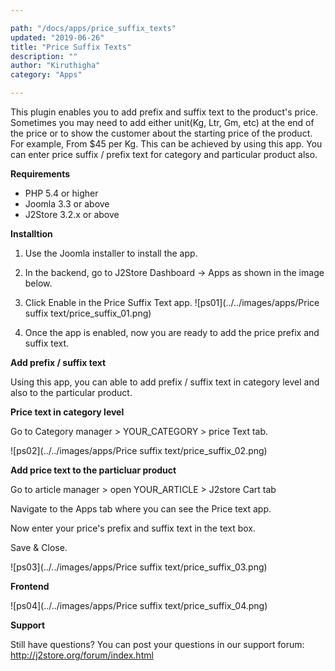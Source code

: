 ```yaml
---

path: "/docs/apps/price_suffix_texts"
updated: "2019-06-26"
title: "Price Suffix Texts"
description: ""
author: "Kiruthigha"
category: "Apps"

---
```


This plugin enables you to add prefix and suffix text to the product's price. Sometimes you may need to add either unit(Kg, Ltr, Gm, etc) at the end of the price or to show the customer about the starting price of the product. For example, From $45 per Kg. This can be achieved by using this app. You can enter price suffix / prefix text for category and particular product also.

**Requirements**

* PHP 5.4 or higher
* Joomla 3.3 or above
* J2Store 3.2.x or above

**Installtion**

1. Use the Joomla installer to install the app.

2. In the backend, go to J2Store Dashboard -> Apps as shown in the image below.

3. Click Enable in the Price Suffix Text app.
![ps01](../../images/apps/Price suffix text/price_suffix_01.png)
4. Once the app is enabled, now you are ready to add the price prefix and suffix text.

**Add prefix / suffix text**

Using this app, you can able to add prefix / suffix text in category level and also  to the particular product.

**Price text in category level**

Go to Category manager > YOUR_CATEGORY > price Text tab.

![ps02](../../images/apps/Price suffix text/price_suffix_02.png)

**Add price text to the particluar product**

Go to article manager > open YOUR_ARTICLE > J2store Cart tab

Navigate to the Apps tab where you can see the Price text app.

Now enter your price's prefix and suffix text in the text box.

Save & Close.


![ps03](../../images/apps/Price suffix text/price_suffix_03.png)


**Frontend**

![ps04](../../images/apps/Price suffix text/price_suffix_04.png)

**Support**

Still have questions? You can post your questions in our support forum: http://j2store.org/forum/index.html

